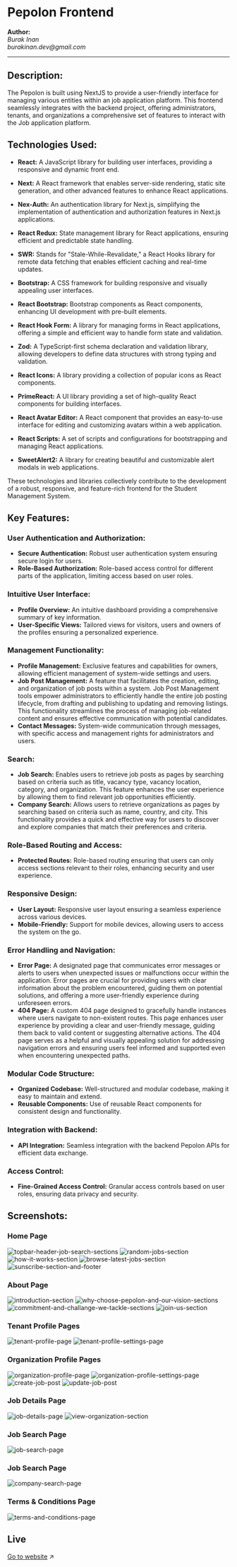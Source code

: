 # Pepolon Frontend 

**Author:**  
_Burak Inan_   
_burakinan.dev@gmail.com_

---

## Description:

The Pepolon is built using NextJS to provide a user-friendly interface for managing various entities within an job application platform. This frontend seamlessly integrates with the backend project, offering administrators, tenants, and organizations a comprehensive set of features to interact with the Job application platform.

## Technologies Used:

- **React:** A JavaScript library for building user interfaces, providing a responsive and dynamic front end.

- **Next:** A React framework that enables server-side rendering, static site generation, and other advanced features to enhance React applications.

- **Nex-Auth:** An authentication library for Next.js, simplifying the implementation of authentication and authorization features in Next.js applications.

- **React Redux:** State management library for React applications, ensuring efficient and predictable state handling.

- **SWR:** Stands for "Stale-While-Revalidate," a React Hooks library for remote data fetching that enables efficient caching and real-time updates.

- **Bootstrap:** A CSS framework for building responsive and visually appealing user interfaces.

- **React Bootstrap:** Bootstrap components as React components, enhancing UI development with pre-built elements.

- **React Hook Form:** A library for managing forms in React applications, offering a simple and efficient way to handle form state and validation.

- **Zod:** A TypeScript-first schema declaration and validation library, allowing developers to define data structures with strong typing and validation.

- **React Icons:** A library providing a collection of popular icons as React components.

- **PrimeReact:** A UI library providing a set of high-quality React components for building interfaces.

- **React Avatar Editor:** A React component that provides an easy-to-use interface for editing and customizing avatars within a web application.

- **React Scripts:** A set of scripts and configurations for bootstrapping and managing React applications.

- **SweetAlert2:** A library for creating beautiful and customizable alert modals in web applications.

These technologies and libraries collectively contribute to the development of a robust, responsive, and feature-rich frontend for the Student Management System.


## Key Features:

### User Authentication and Authorization:

- **Secure Authentication:** Robust user authentication system ensuring secure login for users.
- **Role-Based Authorization:** Role-based access control for different parts of the application, limiting access based on user roles.

### Intuitive User Interface:

- **Profile Overview:** An intuitive dashboard providing a comprehensive summary of key information.
- **User-Specific Views:** Tailored views for visitors, users and owners of the profiles ensuring a personalized experience.

### Management Functionality:

- **Profile Management:** Exclusive features and capabilities for owners, allowing efficient management of system-wide settings and users.
- **Job Post Management:** A feature that facilitates the creation, editing, and organization of job posts within a system. Job Post Management tools empower administrators to efficiently handle the entire job posting lifecycle, from drafting and publishing to updating and removing listings. This functionality streamlines the process of managing job-related content and ensures effective communication with potential candidates.
- **Contact Messages:** System-wide communication through messages, with specific access and management rights for administrators and users.

### Search:

- **Job Search:** Enables users to retrieve job posts as pages by searching based on criteria such as title, vacancy type, vacancy location, category, and organization. This feature enhances the user experience by allowing them to find relevant job opportunities efficiently.
- **Company Search:** Allows users to retrieve organizations as pages by searching based on criteria such as name, country, and city. This functionality provides a quick and effective way for users to discover and explore companies that match their preferences and criteria.

### Role-Based Routing and Access:

- **Protected Routes:** Role-based routing ensuring that users can only access sections relevant to their roles, enhancing security and user experience.

### Responsive Design:

- **User Layout:** Responsive user layout ensuring a seamless experience across various devices.
- **Mobile-Friendly:** Support for mobile devices, allowing users to access the system on the go.

### Error Handling and Navigation:

- **Error Page:** A designated page that communicates error messages or alerts to users when unexpected issues or malfunctions occur within the application. Error pages are crucial for providing users with clear information about the problem encountered, guiding them on potential solutions, and offering a more user-friendly experience during unforeseen errors.
- **404 Page:** A custom 404 page designed to gracefully handle instances where users navigate to non-existent routes. This page enhances user experience by providing a clear and user-friendly message, guiding them back to valid content or suggesting alternative actions. The 404 page serves as a helpful and visually appealing solution for addressing navigation errors and ensuring users feel informed and supported even when encountering unexpected paths.

### Modular Code Structure:

- **Organized Codebase:** Well-structured and modular codebase, making it easy to maintain and extend.
- **Reusable Components:** Use of reusable React components for consistent design and functionality.

### Integration with Backend:

- **API Integration:** Seamless integration with the backend Pepolon APIs for efficient data exchange.

### Access Control:

- **Fine-Grained Access Control:** Granular access controls based on user roles, ensuring data privacy and security.


## Screenshots:

### Home Page
![topbar-header-job-search-sections](./images/home/topbar-header-job-search-sections.png)
![random-jobs-section](./images/home/random-jobs-section.png)
![how-it-works-section](./images/home/how-it-works-section.png)
![browse-latest-jobs-section](./images/home/browse-latest-jobs-section.png)
![sunscribe-section-and-footer](./images/home/sunscribe-section-and-footer.png)

### About Page
![introduction-section](./images/about/introduction-section.png)
![why-choose-pepolon-and-our-vision-sections](./images/about/why-choose-pepolon-and-our-vision-sections.png)
![commitment-and-challange-we-tackle-sections](./images/about/commitment-and-challange-we-tackle-sections.png)
![join-us-section](./images/about/join-us-section.png)

### Tenant Profile Pages
![tenant-profile-page](./images/profile/tenant/tenant-profile-page.png)
![tenant-profile-settings-page](./images/profile/tenant/tenant-profile-settings-page.png)

### Organization Profile Pages
![organization-profile-page](./images/profile/organization/organization-profile-page.png)
![organization-profile-settings-page](./images/profile/organization/organization-profile-settings-page.png)
![create-job-post](./images/profile/organization/create-job-post.png)
![update-job-post](./images/profile/organization/update-job-post.png)

### Job Details Page
![job-details-page](./images/jobs/details/job-details-page.png)
![view-organization-section](./images/jobs/details/view-organization-section.png)

### Job Search Page
![job-search-page](./images/jobs/search/job-search-page.png)

### Job Search Page
![company-search-page](./images/company-search/company-search-page.png)

### Terms & Conditions Page
![terms-and-conditions-page](./images/terms-and-conditions/terms-and-conditions-page.png)

## Live
<a href="https://pepolon.com/" target="_blank">Go to website</a> :arrow_upper_right:
